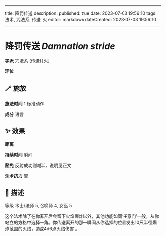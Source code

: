 
---
title: 降罚传送
description: 
published: true
date: 2023-07-03 19:56:10
tags: 法术, 咒法系, 传送, 火
editor: markdown
dateCreated: 2023-07-03 19:56:10

---

# **降罚传送** *Damnation stride*

**学派** 咒法系 (传送) \[火\] 

**环位** 

## 🪄 施放

**施法时间** 1 标准动作

**成分** 语言

## ✨ 效果  

**距离**   

**持续时间** 瞬间 

**豁免** 反射成功则减半，说明见正文

**法术抗力** 否

## 📖 描述

等级              术士/法师 5, 召唤师 4, 女巫 5

这个法术除了在你离开后会留下火焰爆炸以外，其他功能如同‘任意门’一般。从你站立的方格中选择一角。你传送离开的那一瞬间从你选择的位置发出10尺半径爆炸范围的火焰，造成4d6点火焰伤害 。
    